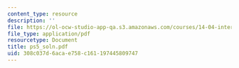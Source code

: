```yaml
---
content_type: resource
description: ''
file: https://ol-ocw-studio-app-qa.s3.amazonaws.com/courses/14-04-intermediate-microeconomic-theory-fall-2006/308c037d6acae758c161197445809747_ps5_soln.pdf
file_type: application/pdf
resourcetype: Document
title: ps5_soln.pdf
uid: 308c037d-6aca-e758-c161-197445809747
---
```

